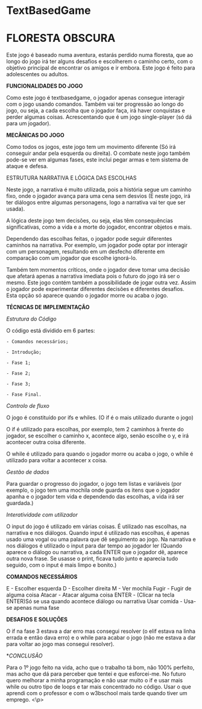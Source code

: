 <h1> TextBasedGame </h1>

<h1> FLORESTA OBSCURA </h1>

<p> Este jogo é baseado numa aventura, estarás perdido numa floresta, que ao longo do jogo irá ter alguns desafios e escolherem o caminho certo, com o objetivo principal de encontrar os amigos e ir embora. Este jogo é feito para adolescentes ou adultos. </p>

 

**FUNCIONALIDADES DO JOGO**

Como este jogo é textbasedgame, o jogador apenas consegue interagir com o jogo usando comandos. Também vai ter progressão ao longo do jogo, ou seja, a cada escolha que o jogador faça, irá haver conquistas e perder algumas coisas. Acrescentando que é um jogo single-player (só dá para um jogador). 

**MECÂNICAS DO JOGO**

Como todos os jogos, este jogo tem um movimento diferente (Só irá conseguir andar pela esquerda ou direita). O combate neste jogo também pode-se ver em algumas fases, este inclui pegar armas e tem sistema de ataque e defesa. 

ESTRUTURA NARRATIVA E LÓGICA DAS ESCOLHAS

Neste jogo, a narrativa é muito utilizada, pois a história segue um caminho fixo, onde o jogador avança para uma cena sem desvios (E neste jogo, irá ter diálogos entre algumas personagens, logo a narrativa vai ter que ser usada). 

A lógica deste jogo tem decisões, ou seja, elas têm consequências significativas, como a vida e a morte do jogador, encontrar objetos e mais.  

Dependendo das escolhas feitas, o jogador pode seguir diferentes caminhos na narrativa. Por exemplo, um jogador pode optar por interagir com um personagem, resultando em um desfecho diferente em comparação com um jogador que escolhe ignorá-lo.  

Também tem momentos críticos, onde o jogador deve tomar uma decisão que afetará apenas a narrativa imediata pois o futuro do jogo irá ser o mesmo. Este jogo contém também a possibilidade de jogar outra vez. Assim o jogador pode experimentar diferentes decisões e diferentes desafios. Esta opção só aparece quando o jogador morre ou acaba o jogo. 

**TÉCNICAS DE  IMPLEMENTAÇÃO**

*Estrutura do Código*  

O código está dividido em 6 partes: 

	- Comandos necessários; 

	- Introdução; 

	- Fase 1; 

	- Fase 2; 

	- Fase 3; 

	- Fase Final. 

*Controlo de fluxo*

O jogo é constituído por ifs e whiles. (O if é o mais utilizado durante o jogo) 

O if é utilizado para escolhas, por exemplo, tem 2 caminhos à frente do jogador, se escolher o caminho x, acontece algo, senão escolhe o y, e irá acontecer outra coisa diferente. 

O while é utilizado para quando o jogador morre ou acaba o jogo, o while é utilizado para voltar a acontecer x coisa. 

*Gestão de dados* 

Para guardar o progresso do jogador, o jogo tem listas e variáveis (por exemplo, o jogo tem uma mochila onde guarda os itens que o jogador apanha e o jogador tem vida e dependendo das escolhas, a vida irá ser guardada.) 

*Interatividade com utilizador* 

O input do jogo é utilizado em várias coisas. É utilizado nas escolhas, na narrativa e nos diálogos. Quando input é utilizado nas escolhas, é apenas usado uma vogal ou uma palavra que dê seguimento ao jogo. Na narrativa e nos diálogos é utilizado o input para dar tempo ao jogador ler (Quando aparece o diálogo ou narrativa, a cada ENTER que o jogador dê, aparece outra nova frase. Se usasse o print, ficava tudo junto e aparecia tudo seguido, com o input é mais limpo e bonito.) 

**COMANDOS NECESSÁRIOS**

E - Escolher esquerda
D - Escolher direita
M - Ver mochila
Fugir - Fugir de alguma coisa
Atacar - Atacar alguma coisa
ENTER - (Clicar na tecla ENTER)Só se usa quando acontece diálogo ou narrativa
Usar comida - Usa-se apenas numa fase



**DESAFIOS E SOLUÇÕES**

O if na fase 3 estava a dar erro mas consegui resolver (o elif estava na linha errada e então dava erro) e o while para acabar o jogo (não me estava a dar para voltar ao jogo mas consegui resolver). 

**CONCLUSÃO*

Para o 1º jogo feito na vida, acho que o trabalho tá bom, não 100% perfeito, mas acho que dá para perceber que tentei e que esforcei-me. No futuro quero melhorar a minha programação e não usar muito o if e usar mais while ou outro tipo de loops e tar mais concentrado no código. Usar o que aprendi com o professor e com o w3bschool mais tarde quando tiver um emprego. <\p>
